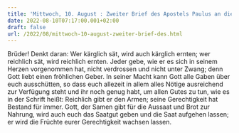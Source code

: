 ```yaml
---
title: 'Mittwoch, 10. August : Zweiter Brief des Apostels Paulus an die Korinther 9,6-10.'
date: 2022-08-10T07:17:00.001+02:00
draft: false
url: /2022/08/mittwoch-10-august-zweiter-brief-des.html
---
```


Brüder! Denkt daran: Wer kärglich sät, wird auch kärglich ernten; wer reichlich sät, wird reichlich ernten. Jeder gebe, wie er es sich in seinem Herzen vorgenommen hat, nicht verdrossen und nicht unter Zwang; denn Gott liebt einen fröhlichen Geber. In seiner Macht kann Gott alle Gaben über euch ausschütten, so dass euch allezeit in allem alles Nötige ausreichend zur Verfügung steht und ihr noch genug habt, um allen Gutes zu tun, wie es in der Schrift heißt: Reichlich gibt er den Armen; seine Gerechtigkeit hat Bestand für immer. Gott, der Samen gibt für die Aussaat und Brot zur Nahrung, wird auch euch das Saatgut geben und die Saat aufgehen lassen; er wird die Früchte eurer Gerechtigkeit wachsen lassen.